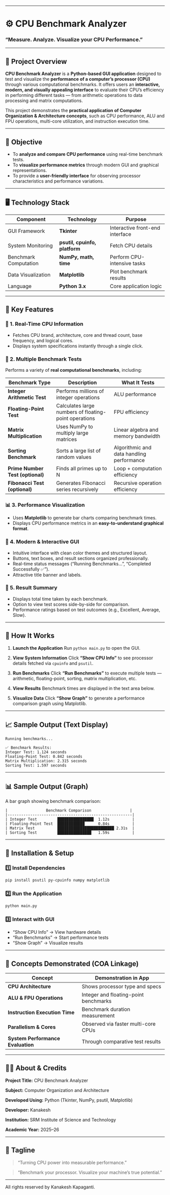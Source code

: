 
---

# **⚙️ CPU Benchmark Analyzer**

### “Measure. Analyze. Visualize your CPU Performance.”

---

## 🧩 **Project Overview**

**CPU Benchmark Analyzer** is a **Python-based GUI application** designed to test and visualize the **performance of a computer’s processor (CPU)** through various computational benchmarks.
It offers users an **interactive, modern, and visually appealing interface** to evaluate their CPU’s efficiency in performing different tasks — from arithmetic operations to data processing and matrix computations.

This project demonstrates the **practical application of Computer Organization & Architecture concepts**, such as CPU performance, ALU and FPU operations, multi-core utilization, and instruction execution time.

---

## 🎯 **Objective**

* To **analyze and compare CPU performance** using real-time benchmark tests.
* To **visualize performance metrics** through modern GUI and graphical representations.
* To provide a **user-friendly interface** for observing processor characteristics and performance variations.

---

## 🖥️ **Technology Stack**

| Component             | Technology                    | Purpose                         |
| --------------------- | ----------------------------- | ------------------------------- |
| GUI Framework         | **Tkinter**                   | Interactive front-end interface |
| System Monitoring     | **psutil, cpuinfo, platform** | Fetch CPU details               |
| Benchmark Computation | **NumPy, math, time**         | Perform CPU-intensive tasks     |
| Data Visualization    | **Matplotlib**                | Plot benchmark results          |
| Language              | **Python 3.x**                | Core application logic          |

---

## 🚀 **Key Features**

### 🧾 1. **Real-Time CPU Information**

* Fetches CPU brand, architecture, core and thread count, base frequency, and logical cores.
* Displays system specifications instantly through a single click.

### 🧮 2. **Multiple Benchmark Tests**

Performs a variety of **real computational benchmarks**, including:

| Benchmark Type                   | Description                                           | What It Tests                             |
| -------------------------------- | ----------------------------------------------------- | ----------------------------------------- |
| **Integer Arithmetic Test**      | Performs millions of integer operations               | ALU performance                           |
| **Floating-Point Test**          | Calculates large numbers of floating-point operations | FPU efficiency                            |
| **Matrix Multiplication**        | Uses NumPy to multiply large matrices                 | Linear algebra and memory bandwidth       |
| **Sorting Benchmark**            | Sorts a large list of random values                   | Algorithmic and data handling performance |
| **Prime Number Test (optional)** | Finds all primes up to N                              | Loop + computation efficiency             |
| **Fibonacci Test (optional)**    | Generates Fibonacci series recursively                | Recursive operation efficiency            |

### 📊 3. **Performance Visualization**

* Uses **Matplotlib** to generate bar charts comparing benchmark times.
* Displays CPU performance metrics in an **easy-to-understand graphical format**.

### 🎨 4. **Modern & Interactive GUI**

* Intuitive interface with clean color themes and structured layout.
* Buttons, text boxes, and result sections organized professionally.
* Real-time status messages (“Running Benchmarks…”, “Completed Successfully ✅”).
* Attractive title banner and labels.

### 💾 5. **Result Summary**

* Displays total time taken by each benchmark.
* Option to view test scores side-by-side for comparison.
* Performance ratings based on test outcomes (e.g., Excellent, Average, Slow).

---

## 🧠 **How It Works**

1. **Launch the Application**
   Run `python main.py` to open the GUI.

2. **View System Information**
   Click **“Show CPU Info”** to see processor details fetched via `cpuinfo` and `psutil`.

3. **Run Benchmarks**
   Click **“Run Benchmarks”** to execute multiple tests — arithmetic, floating-point, sorting, matrix multiplication, etc.

4. **View Results**
   Benchmark times are displayed in the text area below.

5. **Visualize Data**
   Click **“Show Graph”** to generate a performance comparison graph using Matplotlib.

---

## 📈 **Sample Output (Text Display)**

```
Running benchmarks...

✅ Benchmark Results:
Integer Test: 1.124 seconds
Floating-Point Test: 0.842 seconds
Matrix Multiplication: 2.315 seconds
Sorting Test: 1.597 seconds
```

---

## 📊 **Sample Output (Graph)**

A bar graph showing benchmark comparison:

```
|                 Benchmark Comparison                 |
|-------------------------------------------------------|
| Integer Test         ████████████████  1.12s          |
| Floating-Point Test  ████████████      0.84s          |
| Matrix Test          █████████████████████████ 2.31s  |
| Sorting Test         ███████████████   1.59s          |
```

---

## 🧰 **Installation & Setup**

### 1️⃣ Install Dependencies

```bash
pip install psutil py-cpuinfo numpy matplotlib
```

### 2️⃣ Run the Application

```bash
python main.py
```

### 3️⃣ Interact with GUI

* “Show CPU Info” → View hardware details
* “Run Benchmarks” → Start performance tests
* “Show Graph” → Visualize results

---

## 🧪 **Concepts Demonstrated (COA Linkage)**

| Concept                           | Demonstration in App                  |
| --------------------------------- | ------------------------------------- |
| **CPU Architecture**              | Shows processor type and specs        |
| **ALU & FPU Operations**          | Integer and floating-point benchmarks |
| **Instruction Execution Time**    | Benchmark duration measurement        |
| **Parallelism & Cores**           | Observed via faster multi-core CPUs   |
| **System Performance Evaluation** | Through comparative test results      |

---

## 🧑‍💻 **About & Credits**

**Project Title:** CPU Benchmark Analyzer

**Subject:** Computer Organization and Architecture

**Developed Using:** Python (Tkinter, NumPy, psutil, Matplotlib)

**Developer:** Kanakesh

**Institution:** SRM Institute of Science and Technology

**Academic Year:** 2025–26

---

## 🌟 **Tagline**

> “Turning CPU power into measurable performance.”

> “Benchmark your processor. Visualize your machine’s true potential.”

---

All rights reserved by Kanakesh Kapaganti.

